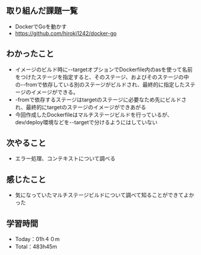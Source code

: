 ## 取り組んだ課題一覧
- DockerでGoを動かす
- https://github.com/hiroki1242/docker-go
 
## わかったこと
- イメージのビルド時に--targetオプションでDockerfile内のasを使って名前をつけたステージを指定すると、そのステージ、およびそのステージの中の--fromで依存している別のステージがビルドされ、最終的に指定したステージのイメージができる。
- -fromで依存するステージはtargetのステージに必要なため先にビルドされ、最終的にtargetのステージのイメージができあがる
- 今回作成したDockerfileはマルチステージビルドを行っているが、dev/deploy環境などを--targetで分けるようにはしていない

## 次やること
- エラー処理、コンテキストについて調べる

## 感じたこと
- 気になっていたマルチステージビルドについて調べて知ることができてよかった

## 学習時間
- Today：01h４０m
- Total：483h45m
